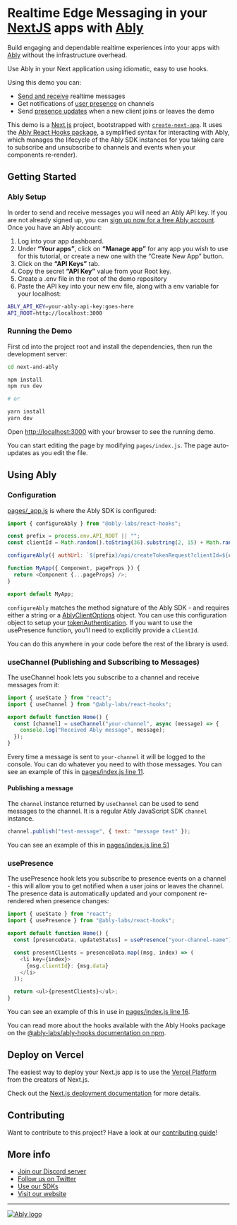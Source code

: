 # Realtime Edge Messaging in your [NextJS](https://nextjs.org/) apps with [Ably](https://ably.com/)

Build engaging and dependable realtime experiences into your apps with [Ably](https://ably.com/) without the infrastructure overhead.

Use Ably in your Next application using idiomatic, easy to use hooks.

Using this demo you can:

- [Send and receive](https://ably.com/docs/realtime/messages) realtime messages
- Get notifications of [user presence](https://ably.com/docs/realtime/presence) on channels
- Send [presence updates](https://ably.com/docs/api/realtime-sdk/presence#update) when a new client joins or leaves the demo

This demo is a [Next.js](https://nextjs.org/) project, bootstrapped with [`create-next-app`](https://github.com/vercel/next.js/tree/canary/packages/create-next-app). It uses the [Ably React Hooks package](https://www.npmjs.com/package/@ably-labs/react-hooks), a symplified syntax for interacting with Ably, which manages the lifecycle of the Ably SDK instances for you taking care to subscribe and unsubscribe to channels and events when your components re-render).

## Getting Started

### Ably Setup

In order to send and receive messages you will need an Ably API key.
If you are not already signed up, you can [sign up now for a free Ably account](https://www.ably.io/signup). Once you have an Ably account:

1. Log into your app dashboard.
2. Under **“Your apps”**, click on **“Manage app”** for any app you wish to use for this tutorial, or create a new one with the “Create New App” button.
3. Click on the **“API Keys”** tab.
4. Copy the secret **“API Key”** value from your Root key.
5. Create a .env file in the root of the demo repository
6. Paste the API key into your new env file, along with a env variable for your localhost:

```bash
ABLY_API_KEY=your-ably-api-key:goes-here
API_ROOT=http://localhost:3000
```

### Running the Demo

First cd into the project root and install the dependencies, then run the development server:

```bash
cd next-and-ably

npm install
npm run dev

# or

yarn install
yarn dev
```

Open [http://localhost:3000](http://localhost:3000) with your browser to see the running demo.

You can start editing the page by modifying `pages/index.js`. The page auto-updates as you edit the file.

## Using Ably

### Configuration

[pages/\_app.js](pages/_app.js) is where the Ably SDK is configured:

```js
import { configureAbly } from "@ably-labs/react-hooks";

const prefix = process.env.API_ROOT || "";
const clientId = Math.random().toString(36).substring(2, 15) + Math.random().toString(36).substring(2, 15);

configureAbly({ authUrl: `${prefix}/api/createTokenRequest?clientId=${clientId}`, clientId: clientId });

function MyApp({ Component, pageProps }) {
  return <Component {...pageProps} />;
}

export default MyApp;
```

`configureAbly` matches the method signature of the Ably SDK - and requires either a string or a [AblyClientOptions](https://ably.com/docs/api/realtime-sdk#client-options) object. You can use this configuration object to setup your [tokenAuthentication](https://ably.com/docs/core-features/authentication#token-authentication). If you want to use the usePresence function, you'll need to explicitly provide a `clientId`.

You can do this anywhere in your code before the rest of the library is used.

### useChannel (Publishing and Subscribing to Messages)

The useChannel hook lets you subscribe to a channel and receive messages from it:

```js
import { useState } from "react";
import { useChannel } from "@ably-labs/react-hooks";

export default function Home() {
  const [channel] = useChannel("your-channel", async (message) => {
    console.log("Received Ably message", message);
  });
}
```

Every time a message is sent to `your-channel` it will be logged to the console. You can do whatever you need to with those messages.
You can see an example of this in [pages/index.js line 11](https://github.com/ably-labs/next-and-ably/blob/6fe198ccf36920ee44983719b39c90a76d5169e1/pages/index.js#L11).

#### Publishing a message

The `channel` instance returned by `useChannel` can be used to send messages to the channel. It is a regular Ably JavaScript SDK `channel` instance.

```javascript
channel.publish("test-message", { text: "message text" });
```

You can see an example of this in [pages/index.js line 51](https://github.com/ably-labs/next-and-ably/blob/6fe198ccf36920ee44983719b39c90a76d5169e1/pages/index.js#L51)

### usePresence

The usePresence hook lets you subscribe to presence events on a channel - this will allow you to get notified when a user joins or leaves the channel. The presence data is automatically updated and your component re-rendered when presence changes:

```js
import { useState } from "react";
import { usePresence } from "@ably-labs/react-hooks";

export default function Home() {
  const [presenceData, updateStatus] = usePresence("your-channel-name");

  const presentClients = presenceData.map((msg, index) => (
    <li key={index}>
      {msg.clientId}: {msg.data}
    </li>
  ));

  return <ul>{presentClients}</ul>;
}
```

You can see an example of this in use in [pages/index.js line 16](https://github.com/ably-labs/next-and-ably/blob/6fe198ccf36920ee44983719b39c90a76d5169e1/pages/index.js#L16s).

You can read more about the hooks available with the Ably Hooks package on the [@ably-labs/ably-hooks documentation on npm](https://www.npmjs.com/package/@ably-labs/react-hooks).

## Deploy on Vercel

The easiest way to deploy your Next.js app is to use the [Vercel Platform](https://vercel.com/new?utm_medium=default-template&filter=next.js&utm_source=create-next-app&utm_campaign=create-next-app-readme) from the creators of Next.js.

Check out the [Next.js deployment documentation](https://nextjs.org/docs/deployment) for more details.

## Contributing

Want to contribute to this project? Have a look at our [contributing guide](CONTRIBUTING.md)!

## More info

- [Join our Discord server](https://discord.gg/q89gDHZcBK)
- [Follow us on Twitter](https://twitter.com/ablyrealtime)
- [Use our SDKs](https://github.com/ably/)
- [Visit our website](https://ably.com)

---

[![Ably logo](https://static.ably.dev/badge-black.svg?next-and-ably)](https://ably.com)
